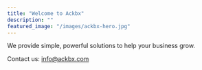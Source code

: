 ```yaml
---
title: "Welcome to Ackbx"
description: ""
featured_image: "/images/ackbx-hero.jpg"
---
```


We provide simple, powerful solutions to help your business grow.

Contact us: info@ackbx.com
